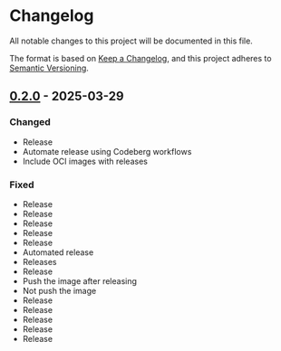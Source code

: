 # Changelog

All notable changes to this project will be documented in this file.

The format is based on [Keep a Changelog](https://keepachangelog.com/en/1.0.0/),
and this project adheres to [Semantic Versioning](https://semver.org/spec/v2.0.0.html).

## [0.2.0] - 2025-03-29

### Changed

- Release
- Automate release using Codeberg workflows
- Include OCI images with releases

### Fixed

- Release
- Release
- Release
- Release
- Release
- Automated release
- Releases
- Release
- Push the image after releasing
- Not push the image
- Release
- Release
- Release
- Release
- Release

[0.2.0]: https://github.com/glossia/glossia/compare/0.1.0..0.2.0

<!-- generated by git-cliff -->
